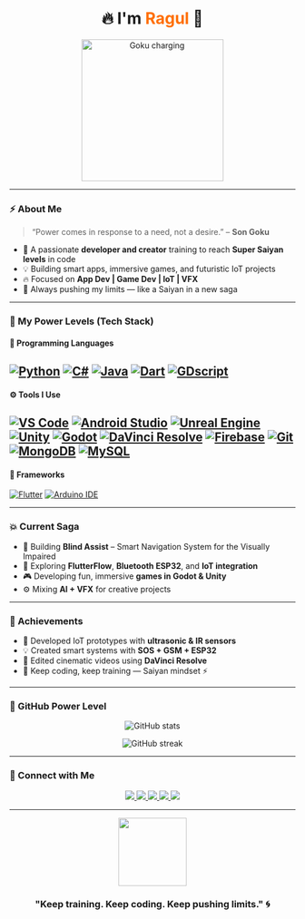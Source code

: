 <!-- ⚡ GOKU-THEMED GITHUB PROFILE README BY RAGUL -->

<h1 align="center">🔥 I'm <span style="color:#FF6F00;">Ragul</span> 🐉</h1>

<p align="center">
  <img src="https://media0.giphy.com/media/v1.Y2lkPTc5MGI3NjExOHliczZ0dnczeXI0NjFlZXFscWRubXRoa2ZzMGFkeTBnd2U1enUxNyZlcD12MV9pbnRlcm5hbF9naWZfYnlfaWQmY3Q9Zw/3fD1QmD1w0RVV74psX/giphy.gif" width="250px" alt="Goku charging">
</p>

---

### ⚡ About Me  
> “Power comes in response to a need, not a desire.” – **Son Goku**

- 💪 A passionate **developer and creator** training to reach **Super Saiyan levels** in code  
- 💡 Building smart apps, immersive games, and futuristic IoT projects  
- 🔥 Focused on **App Dev | Game Dev | IoT | VFX**
- 🌌 Always pushing my limits — like a Saiyan in a new saga

---

### 🧠 My Power Levels (Tech Stack)

#### 🐉 Programming Languages
  [![Python](https://img.shields.io/badge/Python-3776AB?logo=python&logoColor=white)](https://www.python.org)
  [![C#](https://img.shields.io/badge/C%23-239120?logo=csharp&logoColor=white)](https://docs.microsoft.com/dotnet/csharp/)
  [![Java](https://img.shields.io/badge/Java-007396?logo=java&logoColor=white)](https://www.oracle.com/java/)
  [![Dart](https://img.shields.io/badge/Dart-0175C2?logo=dart&logoColor=white)](https://dart.dev)
  [![GDscript](https://img.shields.io/badge/GDscript-478CBF?logo=godot-engine&logoColor=white)](https://godotengine.org)
---

#### ⚙️ Tools I Use
  [![VS Code](https://img.shields.io/badge/VS%20Code-007ACC?logo=visual-studio-code&logoColor=white)](https://code.visualstudio.com/)
  [![Android Studio](https://img.shields.io/badge/Android%20Studio-3DDC84?logo=android-studio&logoColor=white)](https://developer.android.com/studio)
  [![Unreal Engine](https://img.shields.io/badge/Unreal%20Engine-0E1128?logo=unreal-engine&logoColor=white)](https://www.unrealengine.com/)
  [![Unity](https://img.shields.io/badge/Unity-100000?logo=unity&logoColor=white)](https://unity.com/)
  [![Godot](https://img.shields.io/badge/Godot-478CBF?logo=godot-engine&logoColor=white)](https://godotengine.org/)
  [![DaVinci Resolve](https://img.shields.io/badge/DaVinci%20Resolve-1C1C1C?logo=davinci-resolve&logoColor=white)](https://www.blackmagicdesign.com/products/davinciresolve/)
  [![Firebase](https://img.shields.io/badge/Firebase-FFCA28?logo=firebase&logoColor=black)](https://firebase.google.com/)
  [![Git](https://img.shields.io/badge/Git-F05032?logo=git&logoColor=white)](https://git-scm.com/)
  [![MongoDB](https://img.shields.io/badge/MongoDB-4EA94B?logo=mongodb&logoColor=white)](https://www.mongodb.com/)
  [![MySQL](https://img.shields.io/badge/MySQL-4479A1?logo=mysql&logoColor=white)](https://www.mysql.com/)
---

#### 🧩 Frameworks
  [![Flutter](https://img.shields.io/badge/Flutter-02569B?logo=flutter&logoColor=white)](https://flutter.dev/)
  [![Arduino IDE](https://img.shields.io/badge/Arduino%20IDE-00979D?logo=arduino&logoColor=white)](https://www.arduino.cc/en/software)

---

### 💥 Current Saga
- 🌱 Building **Blind Assist** – Smart Navigation System for the Visually Impaired  
- 🔭 Exploring **FlutterFlow**, **Bluetooth ESP32**, and **IoT integration**  
- 🎮 Developing fun, immersive **games in Godot & Unity**  
- ⚙️ Mixing **AI + VFX** for creative projects  

---

### 🥇 Achievements
- 🦾 Developed IoT prototypes with **ultrasonic & IR sensors**  
- 💡 Created smart systems with **SOS + GSM + ESP32**  
- 🎨 Edited cinematic videos using **DaVinci Resolve**  
- 💪 Keep coding, keep training — Saiyan mindset ⚡

---

### 🐲 GitHub Power Level
<p align="center">
  <img src="https://github-readme-stats.vercel.app/api?username=ragul&show_icons=true&theme=tokyonight&hide_border=true&title_color=FF6F00&icon_color=FFD700" alt="GitHub stats" />
</p>

<p align="center">
  <img src="https://github-readme-streak-stats.herokuapp.com?user=ragul&theme=tokyonight&hide_border=true&background=0D1117&fire=FF6F00&currStreakLabel=FFD700" alt="GitHub streak" />
</p>

---

### 🌌 Connect with Me
<p align="center">
  <a href="https://github.com/ragul2006" target="_blank">
    <img src="https://img.shields.io/badge/GitHub-%23000000.svg?&style=for-the-badge&logo=github&logoColor=white" />
  </a>
  <a href="vetriragul0@gmail.com">
    <img src="https://img.shields.io/badge/Email-DB4437?style=for-the-badge&logo=gmail&logoColor=white" />
  </a>
  <a href="https://www.linkedin.com/in/ragul-v-5a5aa221b/" target="_blank">
    <img src="https://img.shields.io/badge/LinkedIn-0077B5?style=for-the-badge&logo=linkedin&logoColor=white" />
  </a>
  <a href="https://www.instagram.com/tnr_king_18?igsh=dmVuMWppdWNic3Ry" target="_blank">
    <img src="https://img.shields.io/badge/Instagram-E4405F?style=for-the-badge&logo=instagram&logoColor=white" />
  </a>
  <a href="https://www.facebook.com/ragul017" target="_blank">
    <img src="https://img.shields.io/badge/Facebook-1877F2?style=for-the-badge&logo=facebook&logoColor=white" />
  </a>
</p>

---

<p align="center">
  <img src="https://media4.giphy.com/media/v1.Y2lkPTc5MGI3NjExYnFuOW42cWk2NXY4dmhsemxqbHhhZ3hzdzFhbmlnbjNpM291amhnbSZlcD12MV9pbnRlcm5hbF9naWZfYnlfaWQmY3Q9Zw/akAkj2L5pgA5a/giphy.gif" width="120px">
</p>

<h3 align="center">"Keep training. Keep coding. Keep pushing limits." 🌀</h3>
